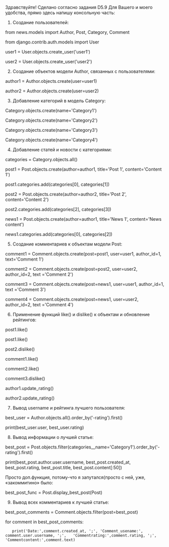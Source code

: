 Здравствуйте! Сделано согласно задания D5.9
Для Вашего и моего удобства, прямо здесь напишу консольную часть:
1.	Создание пользователей:

from news.models import Author, Post, Category, Comment

from django.contrib.auth.models import User 

user1 = User.objects.create_user('user1') 

user2 = User.objects.create_user('user2') 

2.	Создание объектов модели Author, связанных с пользователями:

author1 = Author.objects.create(user=user1)

author2 = Author.objects.create(user=user2) 

3.	Добавление категорий в модель Category:

Category.objects.create(name='Category1') 

Category.objects.create(name='Category2') 

Category.objects.create(name='Category3') 

Category.objects.create(name='Category4') 

4.	Добавление статей и новости с категориями:

categories = Category.objects.all()


post1 = Post.objects.create(author=author1, title='Post 1', content='Content 1')

post1.categories.add(categories[0], categories[1]) 

post2 = Post.objects.create(author=author2, title='Post 2', content='Content 2')

post2.categories.add(categories[2], categories[3]) 

news1 = Post.objects.create(author=author1, title='News 1', content='News content') 

news1.categories.add(categories[0], categories[2]) 

5.	Создание комментариев к объектам модели Post:

comment1 = Comment.objects.create(post=post1, user=user1, author_id=1, text='Comment 1') 

comment2 = Comment.objects.create(post=post2, user=user2, author_id=2, text ='Comment 2') 

comment3 = Comment.objects.create(post=news1, user=user1, author_id=1, text ='Comment 3')

comment4 = Comment.objects.create(post=news1, user=user2, author_id=2, text ='Comment 4') 

6.	Применение функций like() и dislike() к объектам и обновление рейтингов:

post1.like()

post1.like() 

post2.dislike() 

comment1.like() 

comment2.like() 

comment3.dislike() 

author1.update_rating() 

author2.update_rating() 

7.	Вывод username и рейтинга лучшего пользователя:

best_user = Author.objects.all().order_by('-rating').first() 

print(best_user.user, best_user.rating) 

8.	Вывод информации о лучшей статье:

best_post = Post.objects.filter(categories__name='Category1').order_by('-rating').first() 

print(best_post.author.user.username, best_post.created_at, best_post.rating, best_post.title, best_post.content[:50]) 

Просто доп.функция, потому-что я запутался(просто с ней, уже, «закоммитино» было:

 best_post_func = Post.display_best_post(Post)

9.	Вывод всех комментариев к лучшей статье:

best_post_comments = Comment.objects.filter(post=best_post) 

for comment in best_post_comments:

       print('Date:',comment.created_at, ';', 'Comment_usename:', comment.user.username, ';',   'Commentrating:',comment.rating, ';', 'Commentcontent:',comment.text)
